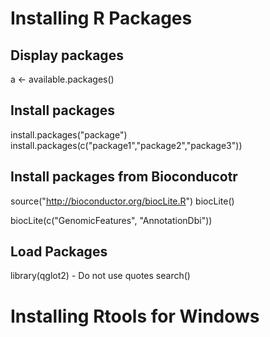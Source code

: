 # Installing R Packages

## Display packages
a <- available.packages()

## Install packages
install.packages("package")
install.packages(c("package1","package2","package3"))

## Install packages from Bioconducotr

source("http://bioconductor.org/biocLite.R")
biocLite()

biocLite(c("GenomicFeatures",  "AnnotationDbi"))

## Load Packages
library(qglot2)  - Do not use quotes
search()

# Installing Rtools for Windows

